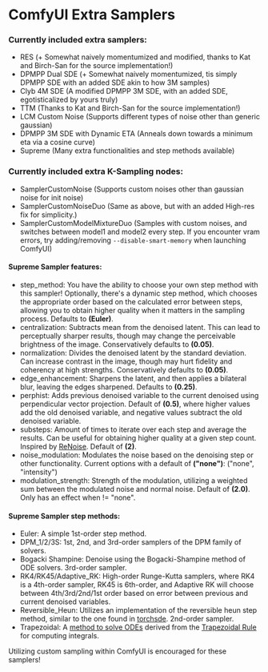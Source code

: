 # ComfyUI Extra Samplers

### Currently included extra samplers: 
* RES (+ Somewhat naively momentumized and modified, thanks to Kat and Birch-San for the source implementation!)
* DPMPP Dual SDE (+ Somewhat naively momentumized, tis simply DPMPP SDE with an added SDE akin to how 3M samples)
* Clyb 4M SDE (A modified DPMPP 3M SDE, with an added SDE, egotisticalized by yours truly)
* TTM (Thanks to Kat and Birch-San for the source implementation!)
* LCM Custom Noise (Supports different types of noise other than generic gaussian)
* DPMPP 3M SDE with Dynamic ETA (Anneals down towards a minimum eta via a cosine curve)
* Supreme (Many extra functionalities and step methods available)

### Currently included extra K-Sampling nodes:
* SamplerCustomNoise (Supports custom noises other than gaussian noise for init noise)
* SamplerCustomNoiseDuo (Same as above, but with an added High-res fix for simplicity.)
* SamplerCustomModelMixtureDuo (Samples with custom noises, and switches between model1 and model2 every step. If you encounter vram errors, try adding/removing `--disable-smart-memory` when launching ComfyUI)


#### Supreme Sampler features:
* step_method: You have the ability to choose your own step method with this sampler! Optionally, there's a dynamic step method, which chooses the appropriate order based on the calculated error between steps, allowing you to obtain higher quality when it matters in the sampling process. Defaults to **(Euler)**.
* centralization: Subtracts mean from the denoised latent. This can lead to perceptually sharper results, though may change the perceivable brightness of the image. Conservatively defaults to **(0.05)**.
* normalization: Divides the denoised latent by the standard deviation. Can increase contrast in the image, though may hurt fidelity and coherency at high strengths. Conservatively defaults to **(0.05)**.
* edge_enhancement: Sharpens the latent, and then applies a bilateral blur, leaving the edges sharpened. Defaults to **(0.25)**.
* perphist: Adds previous denoised variable to the current denoised using perpendicular vector projection. Default of **(0.5)**, where higher values add the old denoised variable, and negative values subtract the old denoised variable.
* substeps: Amount of times to iterate over each step and average the results. Can be useful for obtaining higher quality at a given step count. Inspired by [ReNoise](https://arxiv.org/pdf/2403.14602v1.pdf). Default of **(2)**.
* noise_modulation: Modulates the noise based on the denoising step or other functionality. Current options with a default of **("none")**: ("none", "intensity")
* modulation_strength: Strength of the modulation, utilizing a weighted sum between the modulated noise and normal noise. Default of **(2.0)**. Only has an effect when != "none".

#### Supreme Sampler step methods:
* Euler: A simple 1st-order step method.
* DPM_1/2/3S: 1st, 2nd, and 3rd-order samplers of the DPM family of solvers.
* Bogacki Shampine: Denoise using the Bogacki-Shampine method of ODE solvers. 3rd-order sampler.
* RK4/RK45/Adaptive_RK: High-order Runge-Kutta samplers, where RK4 is a 4th-order sampler, RK45 is 6th-order, and Adaptive RK will choose between 4th/3rd/2nd/1st order based on error between previous and current denoised variables.
* Reversible_Heun: Utilizes an implementation of the reversible heun step method, similar to the one found in [torchsde](https://github.com/google-research/torchsde). 2nd-order sampler. 
* Trapezoidal: A [method to solve ODEs](https://en.wikipedia.org/wiki/Trapezoidal_rule_(differential_equations)) derived from the [Trapezoidal Rule](https://en.wikipedia.org/wiki/Trapezoidal_rule) for computing integrals.

Utilizing custom sampling within ComfyUI is encouraged for these samplers!